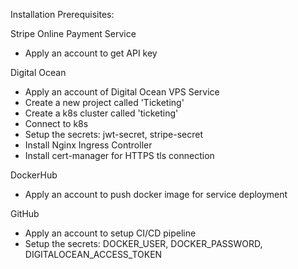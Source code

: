 Installation Prerequisites:

Stripe Online Payment Service

- Apply an account to get API key

Digital Ocean

- Apply an account of Digital Ocean VPS Service
- Create a new project called 'Ticketing'
- Create a k8s cluster called 'ticketing'
- Connect to k8s
- Setup the secrets: jwt-secret, stripe-secret
- Install Nginx Ingress Controller
- Install cert-manager for HTTPS tls connection

DockerHub

- Apply an account to push docker image for service deployment

GitHub

- Apply an account to setup CI/CD pipeline
- Setup the secrets: DOCKER_USER, DOCKER_PASSWORD, DIGITALOCEAN_ACCESS_TOKEN
